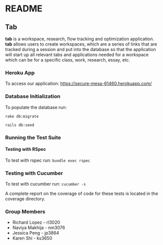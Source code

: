 # README

## Tab 
**tab** is a workspace, research, flow tracking and optimization application. **tab** allows users to create workspaces, which are a series of links that are tracked during a session and put into the database so that the application will start up all relevant tabs and applications needed for a workspace which can be for a specific class, work, research, essay, etc.

### Heroku App
To access our application:
https://secure-mesa-61460.herokuapp.com/

### Database Initialization
To populate the database run: 

`rake db:migrate`

`rails db:seed`

### Running the Test Suite
#### Testing with RSpec
To test with rspec run: `bundle exec rspec`
### Testing with Cucumber
To test with cucumber run: `cucumber -s`

A complete report on the coverage of code for these tests is located in the coverage directory. 

### Group Members

* Richard Lopez - rl3020
* Naviya Makhija - nm3076
* Jessica Peng - jp3864
* Karen Shi - ks3650
